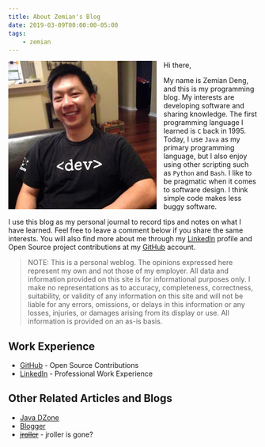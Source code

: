 ```yaml
---
title: About Zemian's Blog
date: 2019-03-09T00:00:00-05:00
tags:
	- zemian
---
```


<img align="left" src="/images/zemian-300.jpg" alt="Zemian Deng" style="margin-right: 1em;">

Hi there, 

My name is Zemian Deng, and this is my programming blog. My interests are developing software and sharing knowledge. The first programming language I learned is `C` back in 1995. Today, I use `Java` as my primary programming language, but I also enjoy using other scripting such as `Python` and `Bash`. I like to be pragmatic when it comes to software design. I think simple code makes less buggy software.

I use this blog as my personal journal to record tips and notes on what I have learned. Feel free to leave a comment below if you share the same interests. You will also find more about me through my [LinkedIn](https://www.linkedin.com/in/zemian-deng-profile) profile and Open Source project contributions at my [GitHub](https://github.com/zemian/) account.

> NOTE:
> This is a personal weblog. The opinions expressed here represent my own and not those of my employer. All data and information provided on this site is for informational purposes only. I make no representations as to accuracy, completeness, correctness, suitability, or validity of any information on this site and will not be liable for any errors, omissions, or delays in this information or any losses, injuries, or damages arising from its display or use. All information is provided on an as-is basis.

## Work Experience

- [GitHub](https://github.com/zemian) - Open Source Contributions
- [LinkedIn](https://www.linkedin.com/in/zemian-deng-profile) - Professional Work Experience

## Other Related Articles and Blogs

- [Java DZone](https://dzone.com/users/saltnlight5)
- [Blogger](http://saltnlight5.blogspot.com)
- ~~[jroller](http://www.jroller.com/thebugslayer)~~ - jroller is gone?
